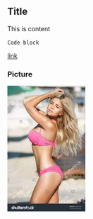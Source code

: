 ## Title

This is content

```
Code block
```

[link](https://www.google.com)

### Picture

![alt text](sexy.jpg)